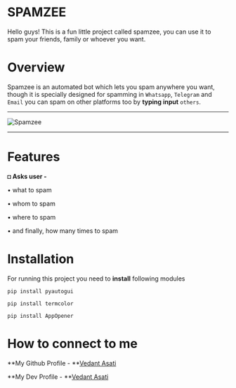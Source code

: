 # SPAMZEE

Hello guys! This is a fun little project called spamzee, you can use it to spam your friends, family or whoever you want.



# Overview

Spamzee is an automated bot which lets you spam anywhere you want, though it is specially designed for spamming in `Whatsapp`, `Telegram` and `Email` you can spam on other platforms too by **typing input** `others`.




_______________________________________________________________________________________________________________________________________________________________________


![Spamzee](https://user-images.githubusercontent.com/109758134/197852239-a4fcd37e-bfbf-45c2-b6bb-f58363708578.jpg)


_______________________________________________________________________________________________________________________________________________________________________



# Features




**◘ Asks user -**


• what to spam

• whom to spam

• where to spam

• and finally, how many times to spam



# Installation


For running this project you need to **install** following modules

```pip install pyautogui```

```pip install termcolor```

```pip install AppOpener```


# How to connect to me


**My Github Profile - **[Vedant Asati](https://github.com/Vedant-Asati03)

**My Dev Profile - **[Vedant Asati](https://dev.to/)


